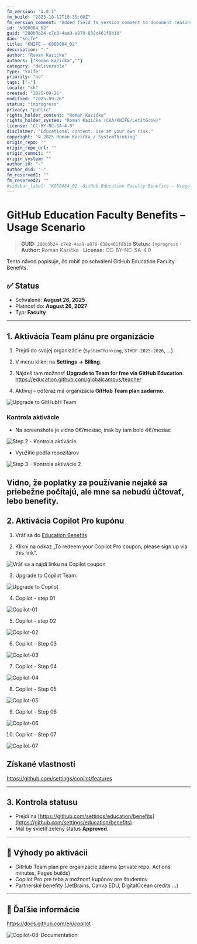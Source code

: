 ```yaml
---
fm_version: "1.0.1"
fm_build: "2025-10-12T10:35:00Z"
fm_version_comment: "Added field fm_version_comment to document reasons for FM updates"
id: "K000084_02"
guid: "280b3b24-c7e8-4aa9-a870-838c461f8b10"
dao: "knife"
title: "KNIFE – K000084_02"
description: "-"
author: "Roman Kazička"
authors: ["Roman Kazička",""]
category: "deliverable"
type: "knife"
priority: "no"
tags: ["-"]
locale: "sk"
created: "2025-09-26"
modified: "2025-09-26"
status: "inprogress"
privacy: "public"
rights_holder_content: "Roman Kazička"
rights_holder_system: "Roman Kazička (CAA/KNIFE/LetItGrow)"
license: "CC-BY-NC-SA-4.0"
disclaimer: "Educational content. Use at your own risk."
copyright: "© 2025 Roman Kazička / SystemThinking"
origin_repo: ""
origin_repo_url: ""
origin_commit: ""
origin_system: ""
author_id: "-"
author_did: "-"
fm_reserved1: ""
fm_reserved2: ""
#sidebar_label: "K000084_02 –GitHub Education Faculty Benefits – Usage Scenario"
---
```

# GitHub Education Faculty Benefits – Usage Scenario

<!-- fm-visible: start -->
> **GUID:** `280b3b24-c7e8-4aa9-a870-838c461f8b10`
> **Status:** `inprogress` · **Author:** Roman Kazička · **License:** CC-BY-NC-SA-4.0
<!-- fm-visible: end -->

Tento návod popisuje, čo robiť po schválení GitHub Education Faculty Benefits.

## ✅ Status
- Schválené: **August 26, 2025**
- Platnosť do: **August 26, 2027**
- Typ: **Faculty**

---

## 1. Aktivácia Team plánu pre organizácie
1. Prejdi do svojej organizácie (`SystemThinking`, `STHDF-2025-2026`, ...).
2. V menu klikni na **Settings → Billing**.
3. Nájdeš tam možnosť **Upgrade to Team for free via GitHub Education**.
   https://education.github.com/globalcampus/teacher

4. Aktivuj – odteraz má organizácia **GitHub Team plan zadarmo**.

![Upgrade to GitHubH Team](./img/activation/GH-UpgradeToGHTEAM.png)

### Kontrola aktivácie
- Na screenshote je vidno 0€/mesiac, inak by tam bolo 4€/mesiac

![Step 2 - Kontrola aktivácie](./img/activation/Check_bill-01.png)
- Využitie podľa repozitárov
 
![Step 3 - Kontrola aktivácie 2](./img/activation/Check_bill-02.png)

Vidno, že poplatky za používanie nejaké sa priebežne počítajú, ale mne sa nebudú účtovať, lebo benefity.
---

## 2. Aktivácia Copilot Pro kupónu

1. Vráť sa do [Education Benefits](https://github.com/settings/education/benefits)

2. Klikni na odkaz „To redeem your Copilot Pro coupon, please sign up via this link“.

![Vráť sa a nájdi linku na Copilot coupon ](./img/activation/GH-Benefits-Details.png)
   
3. Upgrade to Copilot Team.

![Upgrade to Copilot](./img/activation/GH-UpgradeToGHTEAM.png)

4. Copilot - step 01

![Copilot-01](./img/activation/Copilot-01.png)

5. Copilot - step 02
   
![Copilot-02](./img/activation/Copilot-02.png) 

6. Copilot - Step 03

![Copilot-03](./img/activation/Copilot-03.png)

7. Copilot - Step 04

![Copilot-04](./img/activation/Copilot-04.png)

8. Copilot - Step 05
    
![Copilot-05](./img/activation/Copilot-05.png)

9. Copilot - Step 06

![Copilot-06](./img/activation/Copilot-05-IDE.png)

10. Copilot - Step 07

![Copilot-07](./img/activation/Copilot-07-VSC.png)

## Získané vlastnosti
https://github.com/settings/copilot/features

---

## 3. Kontrola statusu
- Prejdi na [https://github.com/settings/education/benefits](https://github.com/settings/education/benefits).
- Mal by svietiť zelený status **Approved**.

---

## 🎉 Výhody po aktivácii
- GitHub Team plan pre organizácie zdarma (private repo, Actions minutes, Pages builds)
- Copilot Pro pre teba a možnosť kupónov pre študentov
- Partnerské benefity (JetBrains, Canva EDU, DigitalOcean credits ...)

---

## 📌 Ďaľšie informácie

https://docs.github.com/en/copilot

![Copilot-08-Documentation](./img/activation/Copilot-08-Documentation.png)
